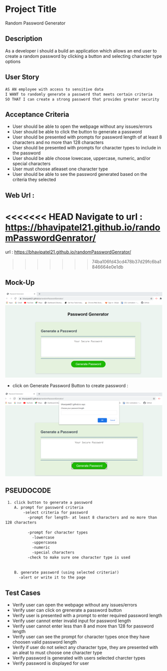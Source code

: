 #  Project Title 
 Random Password Generator

## Description 

As a developer i should a build an application which allows an end user to create a random password by clicking a button and selecting  character type options

## User Story
```
AS AN employee with access to sensitive data
I WANT to randomly generate a password that meets certain criteria
SO THAT I can create a strong password that provides greater security

```
## Acceptance Criteria 
* User should be able to open the webpage without any issues/errors
* User should be able to click the button to generate a password
* User should be presented with prompts for password length of at least 8 characters and no more than 128 characters
* User should be presented with prompts for character types to include in the password
* User should be able choose lowecase, uppercase, numeric, and/or special characters
* User must choose atleaset one character type 
* User should be able to see the password generated based on the criteria they selected

## Web Url :

<<<<<<< HEAD
Navigate to url : https://bhavipatel21.github.io/randomPasswordGenrator/
=======
url : https://bhavipatel21.github.io/randomPasswordGenrator/ 

>>>>>>> 74ba106fd43cd478b37d29fc6ba1846664e0e1db

## Mock-Up

![password generator demo](./assets/password_generatorapp.png)

* click on Generate Password Button to create password :

![password generator demo](./assets/choosePasswordlength.png)
## PSEUDOCODE

     1. click button to generate a password
        A. prompt for password criteria
            -select criteria for password
              -prompt for length- at least 8 characters and no more than 128 characters
              
              -prompt for character types
                -lowercase
                -uppercasea
                -numeric
                -special characters
              -check to make sure one character type is used


        B. generate password (using selected criteria!)
          -alert or write it to the page

 

## Test Cases

* Verify user can open the webpage without any issues/errors
* Verify user can click on grenerate a password button
* Verify user is presented with a prompt to enter required password length 
* Verify user cannot enter invalid input for password length
* Verify user cannot enter less than 8 and more than 128 for password length
* Verify user can see the prompt for character types once they have choosen valid password length
* Verify if user do not select any character type, they are presented with an aleat to must choose one character type
* Verify password is generated with users selected charcter types
* Verify password is displayed for user 
